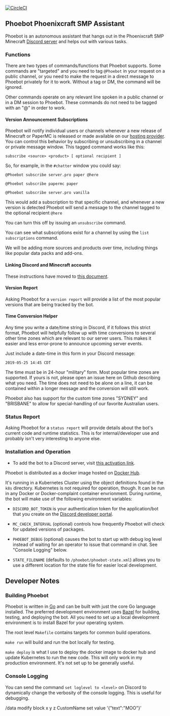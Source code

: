 [![CircleCI](https://circleci.com/gh/nugget/phoebot.svg?style=svg)](https://circleci.com/gh/nugget/phoebot)

## Phoebot Phoenixcraft SMP Assistant

Phoebot is an autonomous assistant that hangs out in the Phoenixcraft SMP
Minecraft [Discord server] and helps out with various tasks.  

### Functions

There are two types of commands/functions that Phoebot supports.  Some commands
are "targeted" and you need to tag `@Phoebot` in your request on a public
channel, or you need to make the request in a direct message to Phoebot
privately for it to work.  Without a tag or DM, the command will be ignored.

Other commands operate on any relevant line spoken in a public channel or in
a DM session to Phoebot.  These commands do not need to be tagged with an "@"
in order to work.

#### Version Announcement Subscriptions

Phoebot will notify individual users or channels whenever a new release of
Minecraft or PaperMC is released or made available on our [hosting provider].
You can control this behavior by subscribing or unsubscribing in a channel or
private message window.  This tagged command works like this:

```
subscribe <source> <product> [ optional recipient ]
```

So, for example, in the `#chatter` window you could say:

```
@Phoebot subscribe server.pro paper @here

@Phoebot subscribe papermc paper

@Phoebot subscribe server.pro vanilla
```

This would add a subscription to that specific channel, and whenever a new
version is detected Phoebot will send a message to the channel tagged to the
optional recipient `@here`

You can turn this off by issuing an `unsubscribe` command.

You can see what subscriptions exist for a channel by using the `list
subscriptions` command.

We will be adding more sources and products over time, including things like
popular data packs and add-ons.

#### Linking Discord and Minecraft accounts

These instructions have moved to [this document](docs/discord.md).

#### Version Report

Asking Phoebot for a `version report` will provide a list of the most popular
versions that are being tracked by the bot.

#### Time Conversion Helper

Any time you write a date/time string in Discord, if it follows this strict
format, Phoebot will helpfully follow up with time conversions to several other
time zones which are relevant to our server users.  This makes it easier and
less error-prone to announce upcoming server events.

Just include a date-time in this form in your Discord message:

```
2019-05-25 14:45 CDT
```

The time must be in 24-hour "military" form.  Most popular time zones are
supported. If yours is not, please open an issue here on Github describing what
you need.  The time does not need to be alone on a line, it can be contained
within a longer message and the conversion will still work.

Phoebot also has support for the custom time zones "SYDNEY" and "BRISBANE" to
allow for special-handling of our favorite Australian users.

### Status Report

Asking Phoebot for a `status report` will provide details about the bot's
current code and runtime statistics.  This is for internal/developer use and
probably isn't very interesting to anyone else.

### Installation and Operation

* To add the bot to a Discord server, visit [this activation link].

Phoebot is distributed as a docker image hosted on [Docker Hub].

It's running in a Kubernetes Cluster using the object definitions found in the
`k8s` directory.  Kubernetes is not required for operation, though.  It can be
run in any Docker or Docker-complaint container envrionment.  During runtime,
the bot will make use of the following environment variables:

* `DISCORD_BOT_TOKEN` is your authentication token for the application/bot that
  you create on the [Discord developer portal].
 
* `MC_CHECK_INTERVAL` (optional) controls how frequently Phoebot will check for
  updated versions of packages.

* `PHOEBOT_DEBUG` (optional) causes the bot to start up with debug log level
  instead of waiting for an operator to issue that command in chat.  See
  "Console Logging" below.

* `STATE_FILENAME` (defaults to `/phoebot/phoebot-state.xml`) allows you to use
  a different location for the state file for easier local development.

## Developer Notes

### Building Phoebot

Phoebot is written in [Go](https://golang.org) and can be built with just the
core Go language installed.  The preferred development environment uses
[Bazel](https://www.bazel.build) for building, testing, and deploying the bot.
All you need to set up a local development environment is to install Bazel for
your operating system.

The root level `Makefile` contains targets for common build operations.

`make run` will build and run the bot locally for testing.

`make deploy` is what I use to deploy the docker image to docker hub and update
Kubernetes to run the new code.  This will only work in my production
environment.  It's not set up to be generally useful.

### Console Logging

You can send the command `set loglevel to <level>` on Discord to dynamically
change the verbosity of the console logging.  This is useful for debugging.

[this activation link]: https://discordapp.com/oauth2/authorize?client_id=581247665933779013&scope=bot&permissions=150528
[Docker Hub]: https://cloud.docker.com/u/nugget/repository/docker/nugget/phoebot
[Application Form]: https://docs.google.com/forms/d/e/1FAIpQLSdvj5J4vLsOIuvWof3B4jiZYXXpFKfsZMMSUtwKjTN5ThXDRw/viewform
[Discord server]: https://discord.gg/a6KnJcj
[hosting provider]: https://server.pro/
[Discord developer portal]: https://discordapp.com/developers/applications



/data modify block x y z CustomName set value '{"text":"MOO"}'

